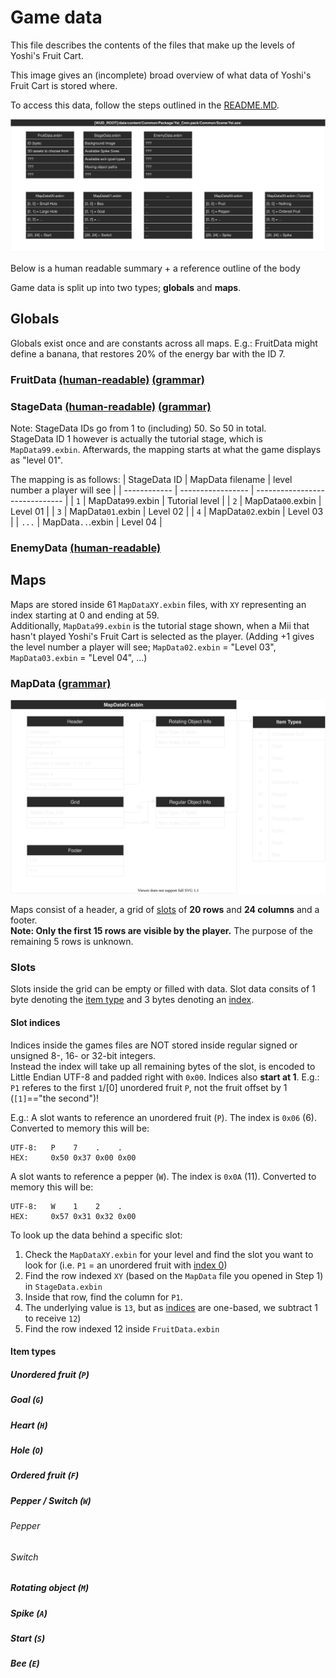 # Game data
This file describes the contents of the files that make up the levels of Yoshi's Fruit Cart.

This image gives an (incomplete) broad overview of what data of Yoshi's Fruit Cart is stored where.

To access this data, follow the steps outlined in the [README.MD](README.MD#to-inspect-the-data-of-a-level-on-hex-basis).

![gamedata.svg](gamedata.svg)

Below is a human readable summary + a reference outline of the body

Game data is split up into two types; **globals** and **maps**.

## Globals
Globals exist once and are constants across all maps.
E.g.: FruitData might define a banana, that restores 20% of the energy bar with the ID 7.
### FruitData [(human-readable)](FruitData.txt) [(grammar)](3_hexgrammar/FruitData.exbin.grammar)
### StageData [(human-readable)](StageData.txt) [(grammar)](3_hexgrammar/StageData.exbin.grammar)
Note: StageData IDs go from 1 to (including) 50. So 50 in total.  
StageData ID 1 however is actually the tutorial stage, which is `MapData99.exbin`. Afterwards, the mapping starts at what the game displays as "level 01".

The mapping is as follows:
| StageData ID | MapData filename  | level number a player will see |
| ------------ | ----------------- | ------------------------------ |
| `1`          | MapData`99`.exbin | Tutorial level                 |
| `2`          | MapData`00`.exbin | Level 01                       |
| `3`          | MapData`01`.exbin | Level 02                       |
| `4`          | MapData`02`.exbin | Level 03                       |
| `...`        | MapData`..`.exbin | Level 04                       |
### EnemyData [(human-readable)](EnemyData.txt) 

## Maps
Maps are stored inside 61 `MapDataXY.exbin` files, with `XY` representing an index starting at 0 and ending at 59.  
Additionally, `MapData99.exbin` is the tutorial stage shown, when a Mii that hasn't played Yoshi's Fruit Cart is selected as the player.
(Adding +1 gives the level number a player will see; `MapData02.exbin` = "Level 03", `MapData03.exbin` = "Level 04", ...)

### MapData [(grammar)](3_hexgrammar/MapData.exbin.grammar)

![mapdata.svg](mapdata.svg)

Maps consist of a header, a grid of [slots](#slots) of **20 rows** and **24 columns** and a footer.  
**Note: Only the first 15 rows are visible by the player.** The purpose of the remaining 5 rows is unknown.  

### Slots
Slots inside the grid can be empty or filled with data.
Slot data consits of 1 byte denoting the [item type](#item-types) and 3 bytes denoting an [index](#slot-indices).

#### Slot indices
Indices inside the games files are NOT stored inside regular signed or unsigned 8-, 16- or  32-bit integers.  
Instead the index will take up all remaining bytes of the slot, is encoded to Little Endian UTF-8 and padded right with `0x00`.
Indices also **start at 1**. E.g.: `P1` referes to the first `1`/[0] unordered fruit `P`, not the fruit offset by 1 (`[1]`=="the second")!

E.g.: A slot wants to reference an unordered fruit (`P`). The index is `0x06` (6). Converted to memory this will be:
```
UTF-8:   P    7    .    .
HEX:     0x50 0x37 0x00 0x00
```
A slot wants to reference a pepper (`W`). The index is `0x0A` (11). Converted to memory this will be:
```
UTF-8:   W    1    2    .
HEX:     0x57 0x31 0x32 0x00
```

To look up the data behind a specific slot:
1. Check the `MapDataXY.exbin` for your level and find the slot you want to look for (i.e. `P1` = an unordered fruit with [index 0](#slot-indices))
2. Find the row indexed `XY` (based on the `MapData` file you opened in Step 1) in `StageData.exbin`
3. Inside that row, find the column for `P1`.
4. The underlying value is `13`, but as [indices](#slot-indices) are one-based, we subtract 1 to receive `12`)
5. Find the row indexed 12 inside `FruitData.exbin` 

#### Item types
##### Unordered fruit (`P`)
##### Goal (`G`)
##### Heart (`H`)
##### Hole (`O`)
##### Ordered fruit (`F`)
##### Pepper / Switch (`W`)
###### Pepper
###### Switch
##### Rotating object (`M`)
##### Spike (`A`)
##### Start (`S`)
##### Bee (`E`)
